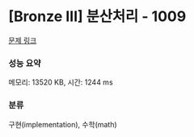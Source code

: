 # [Bronze III] 분산처리 - 1009 

[문제 링크](https://www.acmicpc.net/problem/1009) 

### 성능 요약

메모리: 13520 KB, 시간: 1244 ms

### 분류

구현(implementation), 수학(math)

